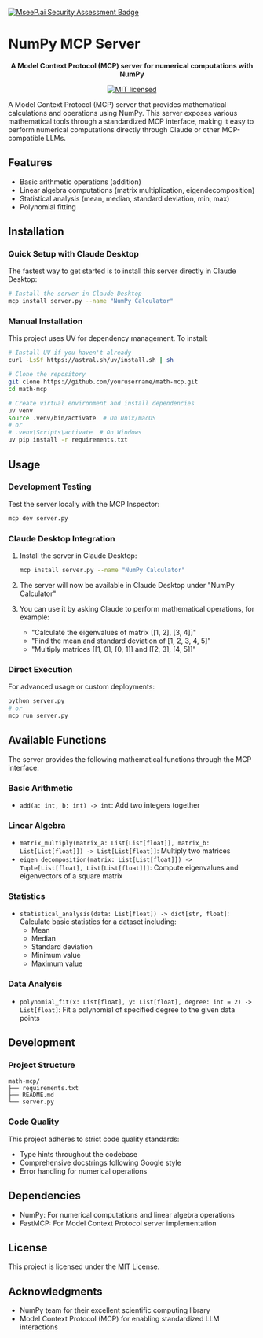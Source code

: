 [![MseeP.ai Security Assessment Badge](https://mseep.net/pr/colesmcintosh-numpy-mcp-badge.png)](https://mseep.ai/app/colesmcintosh-numpy-mcp)

# NumPy MCP Server

<div align="center">

<strong>A Model Context Protocol (MCP) server for numerical computations with NumPy</strong>

[![MIT licensed][mit-badge]][mit-url]

</div>

[mit-badge]: https://img.shields.io/badge/license-MIT-blue.svg
[mit-url]: ./LICENSE
[python-badge]: https://img.shields.io/badge/python-3.8%2B-blue.svg
[python-url]: https://www.python.org/downloads/

A Model Context Protocol (MCP) server that provides mathematical calculations and operations using NumPy. This server exposes various mathematical tools through a standardized MCP interface, making it easy to perform numerical computations directly through Claude or other MCP-compatible LLMs.

## Features

- Basic arithmetic operations (addition)
- Linear algebra computations (matrix multiplication, eigendecomposition)
- Statistical analysis (mean, median, standard deviation, min, max)
- Polynomial fitting

## Installation

### Quick Setup with Claude Desktop

The fastest way to get started is to install this server directly in Claude Desktop:

```bash
# Install the server in Claude Desktop
mcp install server.py --name "NumPy Calculator"
```

### Manual Installation

This project uses UV for dependency management. To install:

```bash
# Install UV if you haven't already
curl -LsSf https://astral.sh/uv/install.sh | sh

# Clone the repository
git clone https://github.com/yourusername/math-mcp.git
cd math-mcp

# Create virtual environment and install dependencies
uv venv
source .venv/bin/activate  # On Unix/macOS
# or
# .venv\Scripts\activate  # On Windows
uv pip install -r requirements.txt
```

## Usage

### Development Testing

Test the server locally with the MCP Inspector:

```bash
mcp dev server.py
```

### Claude Desktop Integration

1. Install the server in Claude Desktop:
   ```bash
   mcp install server.py --name "NumPy Calculator"
   ```

2. The server will now be available in Claude Desktop under "NumPy Calculator"

3. You can use it by asking Claude to perform mathematical operations, for example:
   - "Calculate the eigenvalues of matrix [[1, 2], [3, 4]]"
   - "Find the mean and standard deviation of [1, 2, 3, 4, 5]"
   - "Multiply matrices [[1, 0], [0, 1]] and [[2, 3], [4, 5]]"

### Direct Execution

For advanced usage or custom deployments:

```bash
python server.py
# or
mcp run server.py
```

## Available Functions

The server provides the following mathematical functions through the MCP interface:

### Basic Arithmetic

- `add(a: int, b: int) -> int`: Add two integers together

### Linear Algebra

- `matrix_multiply(matrix_a: List[List[float]], matrix_b: List[List[float]]) -> List[List[float]]`: Multiply two matrices
- `eigen_decomposition(matrix: List[List[float]]) -> Tuple[List[float], List[List[float]]]`: Compute eigenvalues and eigenvectors of a square matrix

### Statistics

- `statistical_analysis(data: List[float]) -> dict[str, float]`: Calculate basic statistics for a dataset including:
  - Mean
  - Median
  - Standard deviation
  - Minimum value
  - Maximum value

### Data Analysis

- `polynomial_fit(x: List[float], y: List[float], degree: int = 2) -> List[float]`: Fit a polynomial of specified degree to the given data points

## Development

### Project Structure

```
math-mcp/
├── requirements.txt
├── README.md
└── server.py
```

### Code Quality

This project adheres to strict code quality standards:
- Type hints throughout the codebase
- Comprehensive docstrings following Google style
- Error handling for numerical operations

## Dependencies

- NumPy: For numerical computations and linear algebra operations
- FastMCP: For Model Context Protocol server implementation

## License

This project is licensed under the MIT License.

## Acknowledgments

- NumPy team for their excellent scientific computing library
- Model Context Protocol (MCP) for enabling standardized LLM interactions
